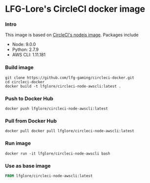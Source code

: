 # LFG-Lore's CircleCI docker image

### Intro
This image is based on [CircleCI's nodejs image](https://hub.docker.com/r/circleci/node/). Packages include
- Node: 9.0.0
- Python: 2.7.9
- AWS CLI: 1.11.181

### Build image
```
git clone https://github.com/lfg-gaming/circleci-docker.git
cd circleci-docker
docker build -t lfglore/circleci-node-awscli:latest .
```

### Push to Docker Hub
```
docker push lfglore/circleci-node-awscli:latest
```

### Pull from Docker Hub
```
docker pull docker pull lfglore/circleci-node-awscli:latest
```

### Run image
```
docker run -it lfglore/circleci-node-awscli bash
```

### Use as base image
```Dockerfile
FROM lfglore/circleci-node-awscli:latest
```
